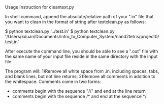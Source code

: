 Usage Instruction for cleantext.py

In shell command, append the absolute/relative path of your ".in" file that you
want to clean in the format of string after textclean.py as follows:

$ python textclean.py '../test.in'
$ python textclean.py '/Users/kduan/Documents/Intro_to_Computer_System/nand2tetris/project0/test.in'

After execute the command line, you should be able to see a ".out" file with
the same name of your input file reside in the same directory with the input file.

The program will:
1)Remove all white space from <filename>.in, including spaces, tabs, and blank lines,
but not line returns;
2)Remove all comments in addition to the whitespace. Comments come in two forms:
- comments begin with the sequence "//" and end at the line return
- comments begin with the sequence /* and end at the sequence */

